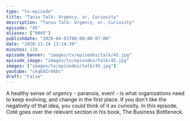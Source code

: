 ```yaml
---
type: "tv-episode"
title: "Tanzu Talk: Urgency, or, Curiosity"
description: "Tanzu Talk: Urgency, or, Curiosity"
episode: "45"
aliases: ["0045"]
publishdate: "2020-04-01T00:00:00-07:00"
date: "2020-11-24 13:14:39"
minutes: 120
episode_banner: "images/tv/episodes/talk/45.jpg"
episode_image: "images/tv/episodes/talk/45.jpg"
images: ["images/tv/episodes/talk/45.jpg"]
youtube: "ckqE0Zr0kDc"
draft: "False"
---
```


A healthy sense of urgency - paranoia, even! - is what organizations need to keep evolving, and change in the first place. If you don't like the negativity of that idea, you could think of it as curiosity. In this episode, Coté goes over the relevant section in his book, The Business Bottleneck.